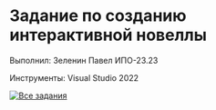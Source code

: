 # Задание по созданию интерактивной новеллы
Выполнил: Зеленин Павел ИПО-23.23

Инструменты: Visual Studio 2022

[![Все задания](https://img.shields.io/badge/📁_Все_задания-607D8B?style=for-the-badge&logo=github&logoColor=white)](https://github.com/MinorityKilla/homeworkZelenin/tree/main/Tasks)

